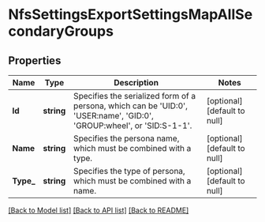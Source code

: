 # NfsSettingsExportSettingsMapAllSecondaryGroups

## Properties
Name | Type | Description | Notes
------------ | ------------- | ------------- | -------------
**Id** | **string** | Specifies the serialized form of a persona, which can be &#39;UID:0&#39;, &#39;USER:name&#39;, &#39;GID:0&#39;, &#39;GROUP:wheel&#39;, or &#39;SID:S-1-1&#39;. | [optional] [default to null]
**Name** | **string** | Specifies the persona name, which must be combined with a type. | [optional] [default to null]
**Type_** | **string** | Specifies the type of persona, which must be combined with a name. | [optional] [default to null]

[[Back to Model list]](../README.md#documentation-for-models) [[Back to API list]](../README.md#documentation-for-api-endpoints) [[Back to README]](../README.md)


